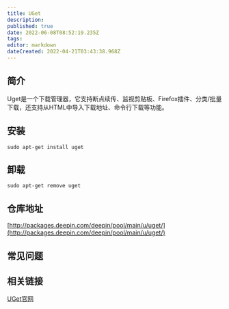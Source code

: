 ```yaml
---
title: UGet
description: 
published: true
date: 2022-06-08T08:52:19.235Z
tags: 
editor: markdown
dateCreated: 2022-04-21T03:43:38.968Z
---
```


## 简介

Uget是一个下载管理器，它支持断点续传、监视剪贴板、Firefox插件、分类/批量下载，还支持从HTML中导入下载地址、命令行下载等功能。

## 安装

`sudo apt-get install uget`

## 卸载

`sudo apt-get remove uget`

## 仓库地址

[http://packages.deepin.com/deepin/pool/main/u/uget/](http://packages.deepin.com/deepin/pool/main/u/uget/)

## 常见问题

## 相关链接

[UGet官网](https://ugetdm.com/)

